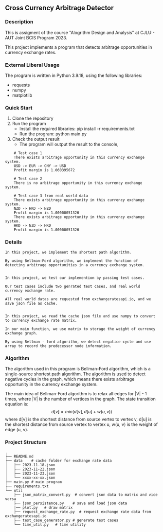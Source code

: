 ## Cross Currency Arbitrage Detector

### Description

This is assigment of the course "Alogrithm Design and Analysis" at CJLU - AUT Joint BCIS Program 2023.
    
This project implements a program that detects arbitrage opportunities in currency exchange rates.

### External Liberal Usage

The program is written in Python 3.9.18, using the following libraries:
- requests
- numpy
- matplotlib

### Quick Start

1. Clone the repository
2. Run the program
    - Install the required libraries:
        pip install -r requirements.txt
    - Run the program:
        python main.py
3. Check the output result
    - The program will output the result to the console,
```
    # Test case 1
    There exists arbitrage opportunity in this currency exchange system.
    USD -> EUR -> CNY -> USD
    Profit margin is 1.060395672
    
    # Test case 2
    There is no arbitrage opportunity in this currency exchange system.
    
    # Test case 3 from real world data
    There exists arbitrage opportunity in this currency exchange system.
    NZD -> HKD -> NZD
    Profit margin is 1.00000051326
    There exists arbitrage opportunity in this currency exchange system.
    HKD -> NZD -> HKD
    Profit margin is 1.00000051326
```

### Details

    In this project, we implement the shortest path algorithm.

    By using Bellman-Ford algorithm, we implement the function of detecting arbitrage opportunities in a currency exchange system.

    
    In this project, we test our implemention by passing test cases.
    
    Our test cases include two genrated test cases, and real world currency exchange rate.
    
    All real world datas are requested from exchangeratesapi.io, and we save json file as cache.

    
    In this project, we read the cache json file and use numpy to convert to currency exchange rate matrix.
    
    In our main function, we use matrix to storage the weight of currency exchange graph.
    
    By using Bellman - ford algorithm, we detect negatice cycle and use array to record the predecessor node information.

### Algorithm

The algorithm used in this program is Bellman-Ford algorithm, which is a single-source shortest path algorithm.
The algorithm is used to detect negative cycles in the graph, which means there exists arbitrage opportunity in the currency exchange system.

The main idea of Bellman-Ford algorithm is to relax all edges for |V| - 1 times, where |V| is the number of vertices in the graph.
The state transition equation is:
$$ d[v] = min(d[v], d[u] + w(u, v)) $$
where d[v] is the shortest distance from source vertex to vertex v, d[u] is the shortest distance from source vertex to vertex u, w(u, v) is the weight of edge (u, v).

### Project Structure

```
.
├── README.md
├── data    # cache folder for exchange rate data
│   ├── 2023-11-18.json
│   ├── 2023-11-22.json
│   ├── 2023-11-23.json
│   └── xxxx-xx-xx.json
├── main.py # main program
├── requirements.txt
└── util
    ├── json_matrix_convert.py  # convert json data to matrix and vice versa
    ├── json_persistence.py    # save and load json data
    |── plot.py   # draw matrix
    ├── request_exchange_rate.py  # request exchange rate data from exchangeratesapi.io
    ├── test_case_generator.py # generate test cases
    └── time_util.py   # time utility
```
    